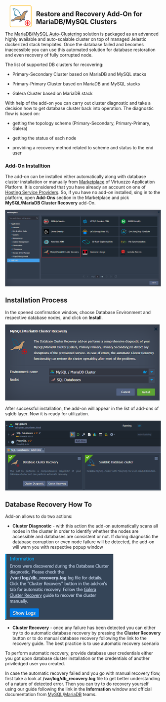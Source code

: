 <p align="center"> 
<img style="padding: 0 15px; float: left;" src="../../images/mysql-mariadb-recovery-white-bg.png" width="70">
</p>

## Restore and Recovery Add-On for MariaDB/MySQL Clusters

The [MariaDB/MySQL Auto-Clustering](https://jelastic.com/blog/mysql-mariadb-database-auto-clustering-cloud-hosting/) solution is packaged as an advanced highly available and auto-scalable cluster on top of managed Jelastic dockerized stack templates. Once the database failed and becomes inaccessible you can use this automated solution for database restoration and even recovery of fully corrupted node.

The list of supported DB clusters for recovering:

 - Primary-Secondary Cluster based on MariaDB and MySQL stacks

 - Primary-Primary Cluster based on MariaDB and MySQL stacks

 - Galera Cluster based on MariaDB stack
 

With help of the add-on you can carry out cluster diagnostic and take a decision how to get database cluster back into operation. The diagnostic flow is based on:

 - getting the topology scheme (Primary-Secondary, Primary-Primary, Galera)  

 - getting the status of each node  

 - providing a recovery method related to scheme and status to the end user  


### Add-On Installtion 

The add-on can be installed either automatically along with database cluster installation or manually from [Marketplace](https://www.virtuozzo.com/application-platform-docs/marketplace/) of Virtuozzo Application Platform. It is considered that you have already an account on one of [Hosting Service Providers](https://www.virtuozzo.com/application-platform-partners/). So, if you have no add-on installed, sing in to the platform, open **Add-Ons** section in the Marketplace and pick **MySQL/MariaDB Cluster Recovery** add-On.

<p align="left">
<img src="../../images/marketplace.png" width="650">
</p>


## Installation Process

In the opened confirmation window, choose Database Environment and respective database nodes, and click on **Install**.

<p align="left">
<img src="../../images/install-recovery-addon.png" width="500">
</p>

After successful installation, the add-on will appear in the list of add-ons of sqldb layer. Now it is ready for utilization.

<p align="left">
<img src="../../images/add-ons.png" width="700">
</p>

## Database Recovery How To

Add-on allows to do two actions:

 - **Cluster Diagnostic** - with this action the add-on automatically scans all nodes in the cluster in order to identify whether the nodes are accessible and databases are consistent or not. If during diagnostic the database corruption or even node failure will be detected, the add-on will warn you with respective popup window  
 
<p align="left">
<img src="../../images/diagnostic-failure.png" width="350">
</p>

 
 - **Cluster Recovery** - once any failure has been detected you can either try to do automatic database recovery by pressing the **Cluster Recovery** button or to do manual database recovery following the link to the recovery guide. The best practice is to use automatic recovery scenario
 
To perform automatic recovery, provide database user credentials either you got upon database cluster installation or the credentials of another priviledged user you created.

In case the automatic recovery failed and you go with manual recovery flow, first take a look at **/var/log/db_recovery.log** file to get better understanding of a nature of detected error. Then you can try to do recovery yourself using our guide following the link in the **Information** window and official documentation from [MySQL](https://mysql.org)/[MariaDB](https://mariadb.org) teams. 



